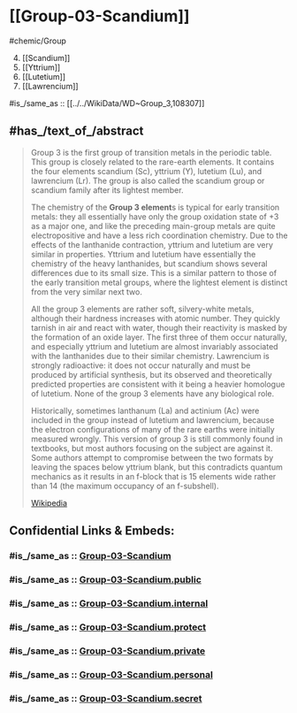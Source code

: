 ﻿---
has_id_wikidata: Q108307
type: ElementGroup
---

# [[Group-03-Scandium]] 

#chemic/Group 

4) [[Scandium]]
5) [[Yttrium]]
6) [[Lutetium]]
7) [[Lawrencium]]

#is_/same_as :: [[../../WikiData/WD~Group_3,108307]] 

## #has_/text_of_/abstract 

> Group 3 is the first group of transition metals in the periodic table. This group is closely related to the rare-earth elements. It contains the four elements scandium (Sc), yttrium (Y), lutetium (Lu), and lawrencium (Lr). The group is also called the scandium group or scandium family after its lightest member.
>
> The chemistry of the **Group 3 element**s is typical for early transition metals: they all essentially have only the group oxidation state of +3 as a major one, and like the preceding main-group metals are quite electropositive and have a less rich coordination chemistry. Due to the effects of the lanthanide contraction, yttrium and lutetium are very similar in properties. Yttrium and lutetium have essentially the chemistry of the heavy lanthanides, but scandium shows several differences due to its small size. This is a similar pattern to those of the early transition metal groups, where the lightest element is distinct from the very similar next two.
>
> All the group 3 elements are rather soft, silvery-white metals, although their hardness increases with atomic number. They quickly tarnish in air and react with water, though their reactivity is masked by the formation of an oxide layer. The first three of them occur naturally, and especially yttrium and lutetium are almost invariably associated with the lanthanides due to their similar chemistry. Lawrencium is strongly radioactive: it does not occur naturally and must be produced by artificial synthesis, but its observed and theoretically predicted properties are consistent with it being a heavier homologue of lutetium. None of the group 3 elements have any biological role.
>
> Historically, sometimes lanthanum (La) and actinium (Ac) were included in the group instead of lutetium and lawrencium, because the electron configurations of many of the rare earths were initially measured wrongly. This version of group 3 is still commonly found in textbooks, but most authors focusing on the subject are against it. Some authors attempt to compromise between the two formats by leaving the spaces below yttrium blank, but this contradicts quantum mechanics as it results in an f-block that is 15 elements wide rather than 14 (the maximum occupancy of an f-subshell).
>
> [Wikipedia](https://en.wikipedia.org/wiki/Group%203%20element)


## Confidential Links & Embeds: 

### #is_/same_as :: [Group-03-Scandium](/_Standards/chemic/chemic~Elements/Group-03-Scandium.md) 

### #is_/same_as :: [Group-03-Scandium.public](/_public/chemic/chemic~Elements/Group-03-Scandium.public.md) 

### #is_/same_as :: [Group-03-Scandium.internal](/_internal/chemic/chemic~Elements/Group-03-Scandium.internal.md) 

### #is_/same_as :: [Group-03-Scandium.protect](/_protect/chemic/chemic~Elements/Group-03-Scandium.protect.md) 

### #is_/same_as :: [Group-03-Scandium.private](/_private/chemic/chemic~Elements/Group-03-Scandium.private.md) 

### #is_/same_as :: [Group-03-Scandium.personal](/_personal/chemic/chemic~Elements/Group-03-Scandium.personal.md) 

### #is_/same_as :: [Group-03-Scandium.secret](/_secret/chemic/chemic~Elements/Group-03-Scandium.secret.md)


